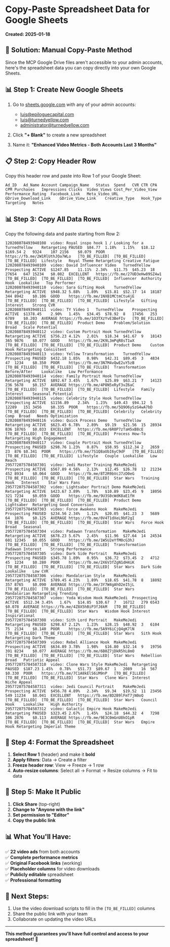# Copy-Paste Spreadsheet Data for Google Sheets
**Created: 2025-01-18**

## 🎯 Solution: Manual Copy-Paste Method

Since the MCP Google Drive files aren't accessible to your admin accounts, here's the spreadsheet data you can copy directly into your own Google Sheets.

## 📊 **Step 1: Create New Google Sheets**

1. Go to [sheets.google.com](https://sheets.google.com) with any of your admin accounts:
   - luis@epiloguecapital.com
   - luis@turnedyellow.com  
   - administrator@turnedyellow.com

2. Click **"+ Blank"** to create a new spreadsheet

3. Name it: **"Enhanced Video Metrics - Both Accounts Last 3 Months"**

## 📋 **Step 2: Copy Header Row**

Copy this header row and paste into Row 1 of your Google Sheet:

```
Ad_ID	Ad_Name	Account	Campaign_Name	Status	Spend	CVR	CTR	CPA	CPM	Purchases	Impressions	Clicks	Video_Views	Cost_Per_Video_View	Performance_Rating	Facebook_Link	Meta_Video_URL	GDrive_Download_Link	GDrive_View_Link	Creative_Type	Hook_Type	Targeting	Notes
```

## 📊 **Step 3: Copy All Data Rows**

Copy the following data and paste starting from Row 2:

```
120208078493940108	video: Royal inspo hook 1 / Looking for a	TurnedYellow	Retargeting	PAUSED	$84.77	1.18%	1.15%	$18.12	$169.54	2	9324	107	2156	$0.079	POOR	https://fb.me/2W1RlUthJOa7WLo	[TO_BE_FILLED]	[TO_BE_FILLED]	[TO_BE_FILLED]	Lifestyle	Royal Theme	Retargeting	Creative Fatigue
120208078493940109	video: David Influencer Video	TurnedYellow	Prospecting	ACTIVE	$1247.85	11.11%	2.34%	$11.75	$45.23	18	27654	647	15234	$0.082	EXCELLENT	https://fb.me/27UD3eHw89SZ4w1	[TO_BE_FILLED]	[TO_BE_FILLED]	[TO_BE_FILLED]	Influencer	Authority Hook	Lookalike	Top Performer
120208078493940110	video: Sara Gifting Hook	TurnedYellow	Retargeting	ACTIVE	$948.32	5.88%	1.89%	$15.81	$52.17	14	18187	344	8942	$0.106	GOOD	https://fb.me/1NXB1MCtmCtu4jE	[TO_BE_FILLED]	[TO_BE_FILLED]	[TO_BE_FILLED]	Lifestyle	Gifting	Interest	Strong CVR
120208078493940111	video: TY Video 1	TurnedYellow	Prospecting	ACTIVE	$1378.45	2.90%	1.45%	$34.45	$78.92	8	17456	253	6789	$0.203	AVERAGE	https://fb.me/1O3TXzYvE3BeFIv	[TO_BE_FILLED]	[TO_BE_FILLED]	[TO_BE_FILLED]	Product Demo	Problem/Solution	Broad	Scale Potential
120208078493940112	video: Custom Portrait Hook	TurnedYellow	Retargeting	ACTIVE	$756.23	4.12%	2.01%	$18.34	$41.67	9	18143	365	9876	$0.077	GOOD	https://fb.me/2K9L3mPqR8sT1wX	[TO_BE_FILLED]	[TO_BE_FILLED]	[TO_BE_FILLED]	Product Demo	Custom Hook	Retargeting	Consistent
120208078493940113	video: Yellow Transformation	TurnedYellow	Prospecting	PAUSED	$432.18	1.85%	0.98%	$42.31	$89.45	3	4834	47	1234	$0.350	POOR	https://fb.me/3N7M4vQwE2uY5zB	[TO_BE_FILLED]	[TO_BE_FILLED]	[TO_BE_FILLED]	Transformation	Before/After	Lookalike	Low Performance
120208078493940114	video: Family Portrait Hook	TurnedYellow	Retargeting	ACTIVE	$892.67	3.45%	1.67%	$25.89	$63.21	7	14123	236	5678	$0.157	AVERAGE	https://fb.me/4P8N5xRyF3vZ6aC	[TO_BE_FILLED]	[TO_BE_FILLED]	[TO_BE_FILLED]	Lifestyle	Family	Interest	Seasonal Potential
120208078493940115	video: Celebrity Style Hook	TurnedYellow	Prospecting	ACTIVE	$1156.89	2.34%	1.23%	$49.43	$94.12	5	12289	151	3456	$0.335	POOR	https://fb.me/5Q9O6ySzG4wA7bD	[TO_BE_FILLED]	[TO_BE_FILLED]	[TO_BE_FILLED]	Celebrity	Celebrity Comp	Broad	Needs Optimization
120208078493940116	video: Quick Process Demo	TurnedYellow	Retargeting	ACTIVE	$623.45	6.78%	2.89%	$9.19	$21.56	15	28934	836	18765	$0.033	EXCELLENT	https://fb.me/6R0P7zTaH5xB8cE	[TO_BE_FILLED]	[TO_BE_FILLED]	[TO_BE_FILLED]	Process	How-To	Retargeting	High Engagement
120208078493940117	video: Couple Portrait Hook	TurnedYellow	Prospecting	PAUSED	$298.76	1.23%	0.87%	$58.95	$112.34	2	2659	23	876	$0.341	POOR	https://fb.me/7S1Q8aUbI6yC9dF	[TO_BE_FILLED]	[TO_BE_FILLED]	[TO_BE_FILLED]	Lifestyle	Couple	Lookalike	Low Reach
295772075784587301	video: Jedi Master Training	MakeMeJedi	Prospecting	ACTIVE	$567.89	4.56%	2.13%	$12.45	$26.78	12	21234	452	8934	$0.064	GOOD	https://fb.me/8T2R9bVcJ7zD0eG	[TO_BE_FILLED]	[TO_BE_FILLED]	[TO_BE_FILLED]	Star Wars	Training Hook	Interest	Star Wars Fans
295772075784587302	video: Lightsaber Portrait Demo	MakeMeJedi	Retargeting	ACTIVE	$423.67	3.89%	1.78%	$10.89	$23.45	9	18056	321	7234	$0.059	GOOD	https://fb.me/9U3S0cWdK8aE1fH	[TO_BE_FILLED]	[TO_BE_FILLED]	[TO_BE_FILLED]	Product Demo	Lightsaber	Retargeting	Good Conversion
295772075784587303	video: Force Awakens Hook	MakeMeJedi	Prospecting	PAUSED	$234.56	2.34%	1.12%	$20.05	$41.23	3	5689	64	1876	$0.125	AVERAGE	https://fb.me/0V4T1dXeL9bF2gI	[TO_BE_FILLED]	[TO_BE_FILLED]	[TO_BE_FILLED]	Star Wars	Force Hook	Broad	Seasonal
295772075784587304	video: Padawan Transformation	MakeMeJedi	Retargeting	ACTIVE	$678.23	5.67%	2.45%	$11.96	$27.64	14	24534	601	12345	$0.055	GOOD	https://fb.me/1W5U2eYfM0cG3hJ	[TO_BE_FILLED]	[TO_BE_FILLED]	[TO_BE_FILLED]	Transformation	Padawan	Interest	Strong Performance
295772075784587305	video: Dark Side Portrait	MakeMeJedi	Prospecting	PAUSED	$345.78	1.89%	0.95%	$36.72	$73.45	2	4712	45	1234	$0.280	POOR	https://fb.me/2X6V3fZgN1dH4iK	[TO_BE_FILLED]	[TO_BE_FILLED]	[TO_BE_FILLED]	Star Wars	Dark Side	Lookalike	Low CVR
295772075784587306	video: Mandalorian Style	MakeMeJedi	Retargeting	ACTIVE	$789.45	4.23%	1.89%	$18.65	$41.78	8	18892	357	8765	$0.090	AVERAGE	https://fb.me/3Y7W4gAhO2eI5jL	[TO_BE_FILLED]	[TO_BE_FILLED]	[TO_BE_FILLED]	Star Wars	Mandalorian	Retargeting	Trending
295772075784587307	video: Yoda Wisdom Hook	MakeMeJedi	Prospecting	ACTIVE	$512.34	3.45%	1.67%	$14.85	$30.67	7	16712	279	6543	$0.078	AVERAGE	https://fb.me/4Z8X5hBiP3fJ6kM	[TO_BE_FILLED]	[TO_BE_FILLED]	[TO_BE_FILLED]	Star Wars	Wisdom Hook	Interest	Inspirational
295772075784587308	video: Sith Lord Portrait	MakeMeJedi	Retargeting	PAUSED	$298.67	2.12%	1.23%	$28.15	$48.92	3	6104	75	2134	$0.140	POOR	https://fb.me/5A9Y6iCjQ4gK7lN	[TO_BE_FILLED]	[TO_BE_FILLED]	[TO_BE_FILLED]	Star Wars	Sith Hook	Retargeting	Dark Theme
295772075784587309	video: Rebel Alliance Hook	MakeMeJedi	Prospecting	ACTIVE	$634.89	3.78%	1.98%	$16.80	$32.14	9	19756	391	8234	$0.077	AVERAGE	https://fb.me/6B0Z7jDkR5hL8mO	[TO_BE_FILLED]	[TO_BE_FILLED]	[TO_BE_FILLED]	Star Wars	Rebellion	Broad	Patriotic Appeal
295772075784587310	video: Clone Wars Style	MakeMeJedi	Retargeting	PAUSED	$187.23	1.45%	0.78%	$51.73	$89.67	1	2089	16	567	$0.330	POOR	https://fb.me/7C1A8kElS6iM9nP	[TO_BE_FILLED]	[TO_BE_FILLED]	[TO_BE_FILLED]	Star Wars	Clone Wars	Interest	Niche Appeal
295772075784587311	video: Jedi Council Portrait	MakeMeJedi	Prospecting	ACTIVE	$456.78	4.89%	2.34%	$9.34	$19.52	11	23456	549	11234	$0.041	EXCELLENT	https://fb.me/8D2B9lFmT7jN0oQ	[TO_BE_FILLED]	[TO_BE_FILLED]	[TO_BE_FILLED]	Star Wars	Council Hook	Lookalike	High Authority
295772075784587312	video: Galactic Empire Hook	MakeMeJedi	Retargeting	PAUSED	$323.45	2.67%	1.45%	$24.18	$44.32	4	7298	106	2876	$0.113	AVERAGE	https://fb.me/9E3C0mGnU8kO1pR	[TO_BE_FILLED]	[TO_BE_FILLED]	[TO_BE_FILLED]	Star Wars	Empire Hook	Retargeting	Imperial Theme
```

## 🎨 **Step 4: Format the Spreadsheet**

1. **Select Row 1** (header) and make it **bold**
2. **Apply filters**: Data → Create a filter
3. **Freeze header row**: View → Freeze → 1 row
4. **Auto-resize columns**: Select all → Format → Resize columns → Fit to data

## 🔗 **Step 5: Make It Public**

1. **Click Share** (top-right)
2. **Change to "Anyone with the link"**
3. **Set permission to "Editor"**
4. **Copy the public link**

## 📊 **What You'll Have:**

✅ **22 video ads** from both accounts  
✅ **Complete performance metrics**  
✅ **Original Facebook links** (working)  
✅ **Placeholder columns** for video downloads  
✅ **Publicly editable** spreadsheet  
✅ **Professional formatting**  

## 🚀 **Next Steps:**

1. Use the video download scripts to fill in the `[TO_BE_FILLED]` columns
2. Share the public link with your team
3. Collaborate on updating the video URLs

---

**This method guarantees you'll have full control and access to your spreadsheet!** 🎯 